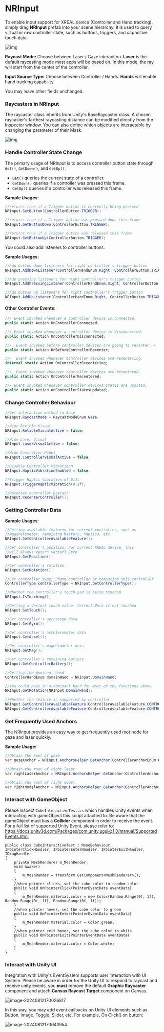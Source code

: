 # NRInput

To enable input support for XREAL device (Controller and Hand tracking), simply drag **NRInput** prefab into your scene hierarchy. It is used to query virtual or raw controller state, such as buttons,  triggers, and capacitive touch data.

<img src="https://pub-8dffc52979c34362aa2dbe3a43f0792a.r2.dev/image-20240812170131138.png" alt="img" />

**Raycast Mode:** Choose between Laser / Gaze interaction. **Laser** is the default raycasting mode most apps will be based on. In this mode, the ray will start from the center of the controller.

**Input Source Type:** Choose between Controller / Hands. **Hands** will enable hand tracking capability.

You may leave other fields unchanged.

### Raycasters in NRInput

The raycaster class inherits from Unity's BaseRaycaster class. A chosen raycaster's farthest raycasting distance can be modified directly from the Inspector window. You can also define which objects are interactable by changing the parameter of their Mask.

![img](https://pub-8dffc52979c34362aa2dbe3a43f0792a.r2.dev/image-20240812170211149.png)

### Handle Controller State Change

The primary usage of NRInput is to access controller button state through `Get()`, `GetDown()`, and `GetUp()`.

- `Get()` queries the current state of a controller.
- `GetDown()` queries if a controller was pressed this frame.
- `GetUp()` queries if a controller was released this frame.

**Sample Usages:**

```csharp
//returns true if a Trigger button is currently being pressed
NRInput.GetButton(ControllerButton.TRIGGER);

//returns true if a Trigger button was pressed down this frame
NRInput.GetButtonDown(ControllerButton.TRIGGER);

//returns true if a Trigger button was released this frame
NRInput.GetButtonUp(ControllerButton.TRIGGER);
```

You could also add listeners to controller buttons:

**Sample Usages:**

```csharp
//Add button down listeners for right controller's trigger button
NRInput.AddDownListener(ControllerHandEnum.Right, ControllerButton.TRIGGER, () => { Debug.Log("do sth"); });

//Add pressing listeners for right controller's trigger button
NRInput.AddPressingListener(ControllerHandEnum.Right, ControllerButton.TRIGGER, () => { Debug.Log("do sth"); });

//Add button up listeners for right controller's trigger button
NRInput.AddUpListener(ControllerHandEnum.Right, ControllerButton.TRIGGER, () => { Debug.Log("do sth"); })
```

#### Other Controller Events:

```csharp
/// Event invoked whenever a controller device is connected.
public static Action OnControllerConnected;

/// Event invoked whenever a controller device is disconnected. 
public static Action OnControllerDisconnected;

///  Event invoked before controller devices are going to recenter. <
public static Action OnBeforeControllerRecenter;

///  Event invoked whenever controller devices are recentering. 
internal static Action OnControllerRecentering;

///  Event invoked whenever controller devices are recentered. 
public static Action OnControllerRecentered;

/// Event invoked whenever controller devices states are updated. 
public static Action OnControllerStatesUpdated;
```

### Change Controller Behaviour

```csharp
//Set interaction method to Gaze
NRInput.RaycastMode = RaycastModeEnum.Gaze;        

//Hide Reticle Visual 
NRInput.ReticleVisualActive = false;

//Hide Laser Visual
NRInput.LaserVisualActive = false;

//Hide Controller Model
NRInput.ControllerVisualActive = false;

//Disable Controller Vibrationn
NRInput.HapticVibrationEnabled = false;

//Trigger Haptic Vabration of 0.1s 
NRInput.TriggerHapticVibration(0.1f);

//Recenter controller Raycast
NRInput.RecenterController();
```

### Getting Controller Data

**Sample Usages:**

```csharp
//Getting available features for current controller, such as 
//magenetometer, remaining battery, haptics, etc.
NRInput.GetControllerAvailableFeature();

//Get controller's position. For current XREAL device, this 
//will always return Vector3.Zero
NRInput.GetPosition();

//Get controller's rotation
NRInput.GetRotation();

//Get controller type: Phone controller or computing unit controller
ControllerType controllerType = NRInput.GetControllerType();

//Whether the controller's touch pad is being touched
NRInput.IsTouching();

//Getting a Vector2 touch value. Vector2.Zero if not touched
NRInput.GetTouch();

//Get controller's gyroscope data
NRInput.GetGyro();

//Get controller's accelerometer data
NRInput.GetAccel();

//Get controller's magnetometer data
NRInput.GetMag();

//Get controller's remaining battery
NRInput.GetControllerBattery();

//Getting the dominant hand
ControllerHandEnum domainHand = NRInput.DomainHand;

//You could pass in a dominant hand for most of the functions above
NRInput.GetRotation(NRInput.DomainHand);
        
//Whether the feature is supported by controller
NRInput.GetControllerAvailableFeature(ControllerAvailableFeature.CONTROLLER_AVAILABLE_FEATURE_POSITION);
NRInput.GetControllerAvailableFeature(ControllerAvailableFeature.CONTROLLER_AVAILABLE_FEATURE_GYRO);
```

### Get Frequently Used Anchors

The NRInput provides an easy way to get frequently used root node for gaze and laser quickly.

**Sample Usage:**

```csharp
//Obtain the root of gaze
var gazeAnchor = NRInput.AnchorsHelper.GetAnchor(ControllerAnchorEnum.GazePoseTrackerAnchor);

//Obtain the root of right laser
var rightLaserAnchor = NRInput.AnchorsHelper.GetAnchor(ControllerAnchorEnum.RightLaserAnchor);

//Obtain the root of right model
var rightModelAnchor = NRInput.AnchorsHelper.GetAnchor(ControllerAnchorEnum.RightModelAnchor);
```

### Interact with GameObject

Please inspect `CubeInteractiveTest.cs` which handles Unity events when interacting with gameObject this script attached to. Be aware that the gameObject must has a **Collider** component in order to receive the event. For a full list of supported Unity Event, please refer to: https://docs.unity3d.com/Packages/com.unity.ugui@1.0/manual/SupportedEvents.html

```
public class CubeInteractiveTest : MonoBehaviour, IPointerClickHandler, IPointerEnterHandler, IPointerExitHandler, IDragHandler
{
    private MeshRenderer m_MeshRender;
    void Awake()
    {
        m_MeshRender = transform.GetComponent<MeshRenderer>();
    }
    //when pointer clicks, set the cube color to random color
    public void OnPointerClick(PointerEventData eventData)
    {
        m_MeshRender.material.color = new Color(Random.Range(0f, 1f), Random.Range(0f, 1f), Random.Range(0f, 1f));
    }
    //when pointer hover, set the cube color to green
    public void OnPointerEnter(PointerEventData eventData)
    {
        m_MeshRender.material.color = Color.green;
    }
    //when pointer exit hover, set the cube color to white
    public void OnPointerExit(PointerEventData eventData)
    {
        m_MeshRender.material.color = Color.white;
    }
}
```

### Interact with Unity UI

Integration with Unity's EventSystem supports user interaction with UI System. Please be aware in order for the Unity UI to respond to raycast and receive unity events, you **must** remove the default **Graphic Raycaster** component and attach **Canvas Raycast Target** component on Canvas.

![image-20240812170626817](https://pub-8dffc52979c34362aa2dbe3a43f0792a.r2.dev/image-20240812170626817.png)

In this way, you may add event callbacks on Unity UI elements such as Button, Image, Toggle, Slider, etc. For example, On Click() on button:

![image-20240812170643954](https://pub-8dffc52979c34362aa2dbe3a43f0792a.r2.dev/image-20240812170643954.png)

